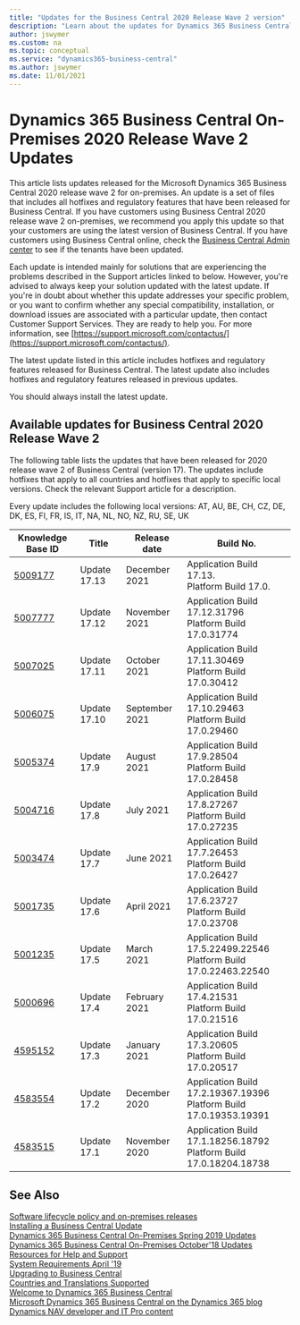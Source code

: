 ```yaml
---
title: "Updates for the Business Central 2020 Release Wave 2 version"
description: "Learn about the updates for Dynamics 365 Business Central 2020 Release Wave 2 on-premises deployments."
author: jswymer
ms.custom: na
ms.topic: conceptual
ms.service: "dynamics365-business-central"
ms.author: jswymer
ms.date: 11/01/2021
---
```


# Dynamics 365 Business Central On-Premises 2020 Release Wave 2 Updates

This article lists updates released for the Microsoft Dynamics 365 Business Central 2020 release wave 2 for on-premises. An update is a set of files that includes all hotfixes and regulatory features that have been released for Business Central. If you have customers using Business Central 2020 release wave 2 on-premises, we recommend you apply this update so that your customers are using the latest version of Business Central. If you have customers using Business Central online, check the [Business Central Admin center](../administration/tenant-admin-center.md) to see if the tenants have been updated.  

Each update is intended mainly for solutions that are experiencing the problems described in the Support articles linked to below. However, you're advised to always keep your solution updated with the latest update. If you're in doubt about whether this update addresses your specific problem, or you want to confirm whether any special compatibility, installation, or download issues are associated with a particular update, then contact Customer Support Services. They are ready to help you. For more information, see [https://support.microsoft.com/contactus/](https://support.microsoft.com/contactus/).

The latest update listed in this article includes hotfixes and regulatory features released for Business Central. The latest update also includes hotfixes and regulatory features released in previous updates.  

You should always install the latest update.

## Available updates for Business Central 2020 Release Wave 2

The following table lists the updates that have been released for 2020 release wave 2 of Business Central (version 17). The updates include hotfixes that apply to all countries and hotfixes that apply to specific local versions. Check the relevant Support article for a description.

Every update includes the following local versions: AT, AU, BE, CH, CZ, DE, DK, ES, FI, FR, IS, IT, NA, NL, NO, NZ, RU, SE, UK

|Knowledge Base ID                                           |Title                |Release date  |Build No. |
|------------------------------------------------------------|---------------------|--------------|----------|
|[5009177](https://support.microsoft.com/help/5009177)|Update 17.13 |December 2021|Application Build 17.13.</br>Platform Build 17.0.|
|[5007777](https://support.microsoft.com/help/5007777)|Update 17.12 |November 2021|Application Build 17.12.31796</br>Platform Build 17.0.31774|
|[5007025](https://support.microsoft.com/help/5007025)|Update 17.11 |October 2021|Application Build 17.11.30469</br>Platform Build 17.0.30412|
|[5006075](https://support.microsoft.com/help/5006075)|Update 17.10 |September 2021|Application Build 17.10.29463</br>Platform Build 17.0.29460|
|[5005374](https://support.microsoft.com/help/5005374)|Update 17.9 |August 2021|Application Build 17.9.28504</br>Platform Build 17.0.28458|
|[5004716](https://support.microsoft.com/help/5004716)|Update 17.8 |July 2021|Application Build 17.8.27267</br>Platform Build 17.0.27235|
|[5003474](https://support.microsoft.com/help/5003474)|Update 17.7 |June 2021|Application Build 17.7.26453</br>Platform Build 17.0.26427|
|[5001735](https://support.microsoft.com/help/5001735)|Update 17.6 |April 2021|Application Build 17.6.23727</br>Platform Build 17.0.23708|
|[5001235](https://support.microsoft.com/help/5001235)|Update 17.5 |March 2021|Application Build 17.5.22499.22546</br>Platform Build 17.0.22463.22540|
|[5000696](https://support.microsoft.com/help/5000696)|Update 17.4 |February 2021|Application Build 17.4.21531</br>Platform Build 17.0.21516|
|[4595152](https://support.microsoft.com/help/4595152)|Update 17.3 |January 2021|Application Build 17.3.20605</br>Platform Build 17.0.20517|
|[4583554](https://support.microsoft.com/help/4583554)|Update 17.2 |December 2020|Application Build 17.2.19367.19396</br>Platform Build 17.0.19353.19391|
|[4583515](https://support.microsoft.com/help/4583515)|Update 17.1 |November 2020|Application Build 17.1.18256.18792</br>Platform Build 17.0.18204.18738|

## See Also

[Software lifecycle policy and on-premises releases](../terms/lifecycle-policy-on-premises.md)  
[Installing a Business Central Update](../upgrade/upgrading-cumulative-update-v15.md)  
[Dynamics 365 Business Central On-Premises Spring 2019 Updates](update-versions-14.md)  
[Dynamics 365 Business Central On-Premises October'18 Updates](update-versions-13.md)  
[Resources for Help and Support](../help-and-support.md)  
[System Requirements April '19](system-requirement-business-central.md)  
[Upgrading to Business Central](../upgrade/upgrading-to-business-central.md)  
[Countries and Translations Supported](../compliance/apptest-countries-and-translations.md)  
[Welcome to Dynamics 365 Business Central](/dynamics365/business-central/index)  
[Microsoft Dynamics 365 Business Central on the Dynamics 365 blog](https://cloudblogs.microsoft.com/dynamics365/it/product/business-central/)  
[Dynamics NAV developer and IT Pro content](/dynamics-nav/index)